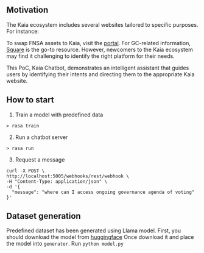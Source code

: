 ## Motivation

The Kaia ecosystem includes several websites tailored to specific purposes. For instance:

To swap FNSA assets to Kaia, visit the [portal](https://portal.kaia.io/).
For GC-related information, [Square](https://square.kaia.io/Home) is the go-to resource.
However, newcomers to the Kaia ecosystem may find it challenging to identify the right platform for their needs.

This PoC, Kaia Chatbot, demonstrates an intelligent assistant that guides users by identifying their intents and directing them to the appropriate Kaia website.

## How to start
1. Train a model with predefined data
```
> rasa train
```

2. Run a chatbot server
```
> rasa run
```

3. Request a message
```
curl -X POST \
http://localhost:5005/webhooks/rest/webhook \
-H "Content-Type: application/json" \
-d '{
  "message": "where can I access ongoing governance agenda of voting"
}'
```
## Dataset generation
Predefined dataset has been generated using Llama model. First, you should download the model from [huggingface](https://huggingface.co/meta-llama/Llama-3.1-8B-Instruct)
Once download it and place the model into `generator`. Run `python model.py`
